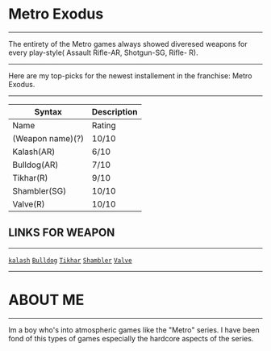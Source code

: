 # Metro Exodus

---

The entirety of the Metro games always showed diveresed weapons for every play-style( Assault Rifle-AR, Shotgun-SG, Rifle- R).

---

Here are my top-picks for the newest installement in the franchise: Metro Exodus.

---

| Syntax | Description |
| ----------- | ----------- |
| Name | Rating |
| (Weapon name)(?) | 10/10 |
| Kalash(AR) | 6/10 |
| Bulldog(AR) | 7/10 |
| Tikhar(R) | 9/10 |
| Shambler(SG) | 10/10 |
| Valve(R) | 10/10 |

## LINKS FOR WEAPON

---

[`kalash`](https://metrovideogame.fandom.com/wiki/Kalash_(AK-74M))
[`Bulldog`](https://metrovideogame.fandom.com/wiki/Bulldog)
[`Tikhar`](https://metrovideogame.fandom.com/wiki/Tihar)
[`Shambler`](https://www.metrothegame.com/game/weapons/shambler-shot-gun/)
[`Valve`](https://metrovideogame.fandom.com/wiki/Valve)

---

# ABOUT ME

---

Im a boy who's into atmospheric games like the "Metro" series. I have been fond of this types of games especially the hardcore aspects of the series.
